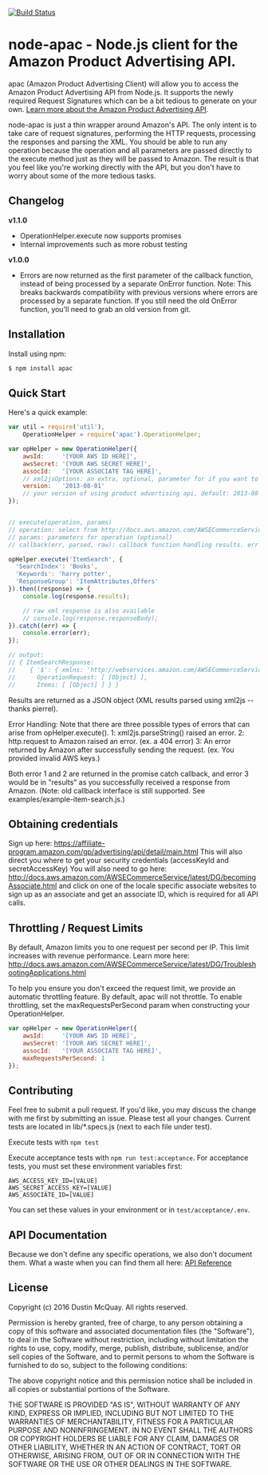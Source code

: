 [![Build Status](https://travis-ci.org/dmcquay/node-apac.svg?branch=master)](https://travis-ci.org/dmcquay/node-apac)

# node-apac - Node.js client for the Amazon Product Advertising API.

apac (Amazon Product Advertising Client) will allow you to access the Amazon Product Advertising API from Node.js. It
supports the newly required Request Signatures which can be a bit tedious to generate on your own.
[Learn more about the Amazon Product Advertising API](https://affiliate-program.amazon.com/gp/advertising/api/detail/main.html).

node-apac is just a thin wrapper around Amazon's API. The only intent is to take care of request signatures, performing
the HTTP requests, processing the responses and parsing the XML. You should be able to run any operation because the
operation and all parameters are passed directly to the execute method just as they will be passed to Amazon. The result
is that you feel like you're working directly with the API, but you don't have to worry about some of the more tedious
tasks.

## Changelog

**v1.1.0**

 - OperationHelper.execute now supports promises
 - Internal improvements such as more robust testing

**v1.0.0**

 - Errors are now returned as the first parameter of the callback function, instead of being processed by a separate
   OnError function. Note: This breaks backwards compatibility with previous versions where errors are processed by a
   separate function. If you still need the old OnError function, you'll need to grab an old version from git.

## Installation

Install using npm:
```bash
$ npm install apac
```

## Quick Start

Here's a quick example:
```javascript
var util = require('util'),
    OperationHelper = require('apac').OperationHelper;

var opHelper = new OperationHelper({
    awsId:     '[YOUR AWS ID HERE]',
    awsSecret: '[YOUR AWS SECRET HERE]',
    assocId:   '[YOUR ASSOCIATE TAG HERE]',
    // xml2jsOptions: an extra, optional, parameter for if you want to pass additional options for the xml2js module. (see https://github.com/Leonidas-from-XIV/node-xml2js#options)
    version:   '2013-08-01'
    // your version of using product advertising api, default: 2013-08-01
});


// execute(operation, params)
// operation: select from http://docs.aws.amazon.com/AWSECommerceService/latest/DG/SummaryofA2SOperations.html
// params: parameters for operation (optional)
// callback(err, parsed, raw): callback function handling results. err = potential errors raised from xml2js.parseString() or http.request(). parsed = xml2js parsed response. raw = raw xml response.

opHelper.execute('ItemSearch', {
  'SearchIndex': 'Books',
  'Keywords': 'harry potter',
  'ResponseGroup': 'ItemAttributes,Offers'
}).then((response) => {
	console.log(response.results);

	// raw xml response is also available
	// console.log(response.responseBody);
}).catch((err) => {
    console.error(err);
});

// output:
// { ItemSearchResponse: 
//    { '$': { xmlns: 'http://webservices.amazon.com/AWSECommerceService/2011-08-01' },
//      OperationRequest: [ [Object] ],
//      Items: [ [Object] ] } }
```

Results are returned as a JSON object (XML results parsed using xml2js -- thanks pierrel).

Error Handling:
Note that there are three possible types of errors that can arise from opHelper.execute(). 
1: xml2js.parseString() raised an error. 
2: http.request to Amazon raised an error. (ex. a 404 error) 
3: An error returned by Amazon after successfully sending the request. (ex. You provided invalid AWS keys.)

Both error 1 and 2 are returned in the promise catch callback, and error 3 would be in "results" as you successfully
received a response from Amazon. (Note: old callback interface is still supported. See examples/example-item-search.js.)

## Obtaining credentials

Sign up here:
https://affiliate-program.amazon.com/gp/advertising/api/detail/main.html
This will also direct you where to get your security credentials (accessKeyId and secretAccessKey)
You will also need to go here: http://docs.aws.amazon.com/AWSECommerceService/latest/DG/becomingAssociate.html
and click on one of the locale specific associate websites to sign up as an associate and get an associate ID,
which is required for all API calls.

## Throttling / Request Limits

By default, Amazon limits you to one request per second per IP. This limit increases with revenue performance. Learn
more here: http://docs.aws.amazon.com/AWSECommerceService/latest/DG/TroubleshootingApplications.html

To help you ensure you don't exceed the request limit, we provide an automatic throttling feature. By default, apac will
not throttle. To enable throttling, set the maxRequestsPerSecond param when constructing your OperationHelper.

```javascript
var opHelper = new OperationHelper({
    awsId:     '[YOUR AWS ID HERE]',
    awsSecret: '[YOUR AWS SECRET HERE]',
    assocId:   '[YOUR ASSOCIATE TAG HERE]',
    maxRequestsPerSecond: 1
});
```

## Contributing

Feel free to submit a pull request. If you'd like, you may discuss the change with me first by submitting an issue.
Please test all your changes. Current tests are located in lib/*.specs.js (next to each file under test).

Execute tests with `npm test`

Execute acceptance tests with `npm run test:acceptance`.
For acceptance tests, you must set these environment variables first:

```
AWS_ACCESS_KEY_ID=[VALUE]
AWS_SECRET_ACCESS_KEY=[VALUE]
AWS_ASSOCIATE_ID=[VALUE]
```

You can set these values in your environment or in `test/acceptance/.env`.

## API Documentation

Because we don't define any specific operations, we also don't document them. What a waste
when you can find them all here:
[API Reference](http://docs.amazonwebservices.com/AWSECommerceService/latest/DG/index.html?ProgrammingGuide.html)

## License

Copyright (c) 2016 Dustin McQuay. All rights reserved.

Permission is hereby granted, free of charge, to any person
obtaining a copy of this software and associated documentation
files (the "Software"), to deal in the Software without
restriction, including without limitation the rights to use,
copy, modify, merge, publish, distribute, sublicense, and/or sell
copies of the Software, and to permit persons to whom the
Software is furnished to do so, subject to the following
conditions:

The above copyright notice and this permission notice shall be
included in all copies or substantial portions of the Software.

THE SOFTWARE IS PROVIDED "AS IS", WITHOUT WARRANTY OF ANY KIND,
EXPRESS OR IMPLIED, INCLUDING BUT NOT LIMITED TO THE WARRANTIES
OF MERCHANTABILITY, FITNESS FOR A PARTICULAR PURPOSE AND
NONINFRINGEMENT. IN NO EVENT SHALL THE AUTHORS OR COPYRIGHT
HOLDERS BE LIABLE FOR ANY CLAIM, DAMAGES OR OTHER LIABILITY,
WHETHER IN AN ACTION OF CONTRACT, TORT OR OTHERWISE, ARISING
FROM, OUT OF OR IN CONNECTION WITH THE SOFTWARE OR THE USE OR
OTHER DEALINGS IN THE SOFTWARE.
